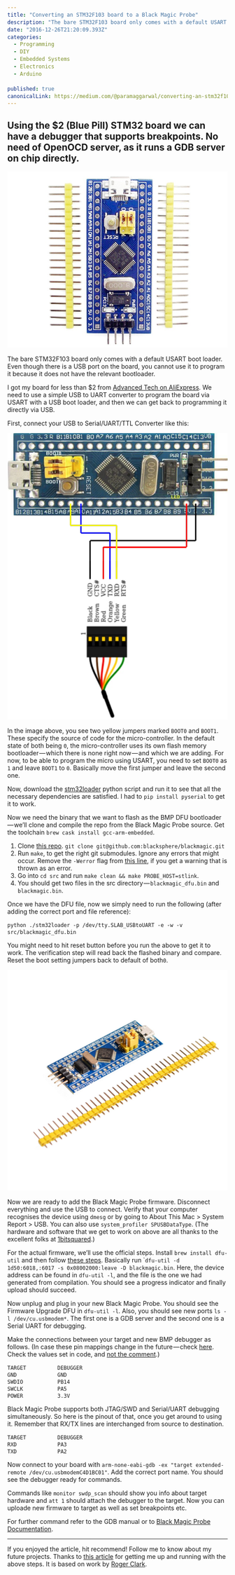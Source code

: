 ```yaml
---
title: "Converting an STM32F103 board to a Black Magic Probe"
description: "The bare STM32F103 board only comes with a default USART boot loader. Even though there is a USB port on the board, you cannot use it to program it because it does not have the relevant bootloader. I…"
date: "2016-12-26T21:20:09.393Z"
categories: 
  - Programming
  - DIY
  - Embedded Systems
  - Electronics
  - Arduino

published: true
canonicalLink: https://medium.com/@paramaggarwal/converting-an-stm32f103-board-to-a-black-magic-probe-c013cf2cc38c
---
```


## Using the $2 (Blue Pill) STM32 board we can have a debugger that supports breakpoints. No need of OpenOCD server, as it runs a GDB server on chip directly.

![A generic $2 STM32F103 board on AliExpress (aka Blue Pill)](./asset-1.jpeg)

The bare STM32F103 board only comes with a default USART boot loader. Even though there is a USB port on the board, you cannot use it to program it because it does not have the relevant bootloader.

I got my board for less than $2 from [Advanced Tech on AliExpress](https://www.aliexpress.com/item/STM32F103C8T6-ARM-STM32-Minimum-System-Development-Board-Module-Forarduino/1748445137.html?spm=2114.13010608.0.0.lSeZxD). We need to use a simple USB to UART converter to program the board via USART with a USB boot loader, and then we can get back to programming it directly via USB.

First, connect your USB to Serial/UART/TTL Converter like this:

![([source](http://www.wifi4things.com/stm32f103c8t6-blue-pill-board-with-arduino-ide-on-linux/))](./asset-2.png)

In the image above, you see two yellow jumpers marked `BOOT0` and `BOOT1`. These specify the source of code for the micro-controller. In the default state of both being `0`, the micro-controller uses its own flash memory bootloader — which there is none right now — and which we are adding. For now, to be able to program the micro using USART, you need to set `BOOT0` as `1` and leave `BOOT1` to `0`. Basically move the first jumper and leave the second one.

Now, download the [stm32loader](https://github.com/jsnyder/stm32loader) python script and run it to see that all the necessary dependencies are satisfied. I had to `pip install pyserial` to get it to work.

Now we need the binary that we want to flash as the BMP DFU bootloader — we’ll clone and compile the repo from the Black Magic Probe source. Get the toolchain `brew cask install gcc-arm-embedded`.

1.  Clone [this repo](https://github.com/blacksphere/blackmagic). `git clone git@github.com:blacksphere/blackmagic.git`
2.  Run `make`, to get the right git submodules. Ignore any errors that might occur. Remove the `-Werror` flag from [this line](https://github.com/blacksphere/blackmagic/blob/master/src/Makefile#L13), if you get a warning that is thrown as an error.
3.  Go into `cd src` and run `make clean && make PROBE_HOST=stlink`.
4.  You should get two files in the src directory — `blackmagic_dfu.bin` and `blackmagic.bin`.

Once we have the DFU file, now we simply need to run the following (after adding the correct port and file reference):

```
python ./stm32loader -p /dev/tty.SLAB_USBtoUART -e -w -v src/blackmagic_dfu.bin
```

You might need to hit reset button before you run the above to get it to work. The verification step will read back the flashed binary and compare. Reset the boot setting jumpers back to default of both`0`.

![](./asset-3.jpeg)

Now we are ready to add the Black Magic Probe firmware. Disconnect everything and use the USB to connect. Verify that your computer recognises the device using `dmesg` or by going to About This Mac > System Report > USB. You can also use `system_profiler SPUSBDataType`. (The hardware and software that we get to work on above are all thanks to the excellent folks at [1bitsquared](http://1bitsquared.de/products/black-magic-probe).)

For the actual firmware, we’ll use the official steps. Install `brew install dfu-util` and then follow [these steps](https://github.com/blacksphere/blackmagic/wiki/Upgrading-Firmware). Basically run \``dfu-util -d 1d50:6018,:6017 -s 0x08002000:leave -D blackmagic.bin`. Here, the device address can be found in `dfu-util -l`, and the file is the one we had generated from compilation. You should see a progress indicator and finally upload should succeed.

Now unplug and plug in your new Black Magic Probe. You should see the Firmware Upgrade DFU in `dfu-util -l`. Also, you should see new ports `ls -l /dev/cu.usbmodem*`. The first one is a GDB server and the second one is a Serial UART for debugging.

Make the connections between your target and new BMP debugger as follows. (In case these pin mappings change in the future — check [here](https://github.com/blacksphere/blackmagic/blob/master/src/platforms/stlink/platform.h). Check the values set in code, and [not the comment](https://github.com/blacksphere/blackmagic/pull/180).)

```
TARGET          DEBUGGER
GND             GND
SWDIO           PB14
SWCLK           PA5
POWER           3.3V
```

Black Magic Probe supports both JTAG/SWD and Serial/UART debugging simultaneously. So here is the pinout of that, once you get around to using it. Remember that RX/TX lines are interchanged from source to destination.

```
TARGET          DEBUGGER
RXD             PA3
TXD             PA2
```

Now connect to your board with `arm-none-eabi-gdb -ex "target extended-remote /dev/cu.usbmodemC4D1BC01"`. Add the correct port name. You should see the debugger ready for commands.

Commands like `monitor swdp_scan` should show you info about target hardware and `att 1` should attach the debugger to the target. Now you can uploade new firmware to target as well as set breakpoints etc.

For further command refer to the GDB manual or to [Black Magic Probe Documentation](https://github.com/blacksphere/blackmagic/wiki/Useful-GDB-commands).

---

If you enjoyed the article, hit recommend! Follow me to know about my future projects. Thanks to [this article](http://embdev.net/articles/STM_Discovery_as_Black_Magic_Probe#Building_Firmware_for_ST_Link_V2_Clones_and_Flash_Using_Two_Cheap_Clones) for getting me up and running with the above steps. It is based on work by [Roger Clark](https://github.com/rogerclarkmelbourne).